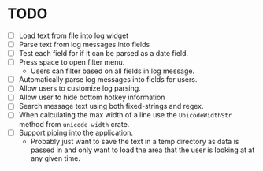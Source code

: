 # TODO

- [ ] Load text from file into log widget
- [ ] Parse text from log messages into fields
- [ ] Test each field for if it can be parsed as a date field.
- [ ] Press space to open filter menu.
  - Users can filter based on all fields in log message.
- [ ] Automatically parse log messages into fields for users.
- [ ] Allow users to customize log parsing.
- [ ] Allow user to hide bottom hotkey information
- [ ] Search message text using both fixed-strings and regex.
- [ ] When calculating the max width of a line use the `UnicodeWidthStr` method
from `unicode_width` crate.
- [ ] Support piping into the application.
  - Probably just want to save the text in a temp directory as data is passed in
    and only want to load the area that the user is looking at at any given
    time.
